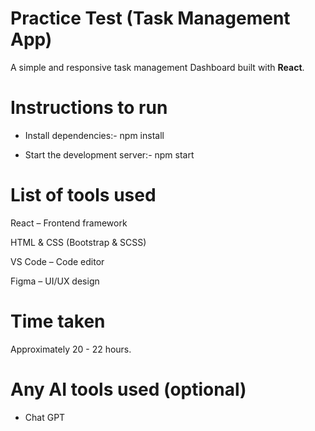 # Practice Test (Task Management App)

A simple and responsive task management Dashboard built with **React**.

# Instructions to run

- Install dependencies:-
  npm install

- Start the development server:-
  npm start

# List of tools used

React – Frontend framework

HTML & CSS (Bootstrap & SCSS)

VS Code – Code editor

Figma – UI/UX design

# Time taken

Approximately 20 - 22 hours.

# Any AI tools used (optional)

- Chat GPT

